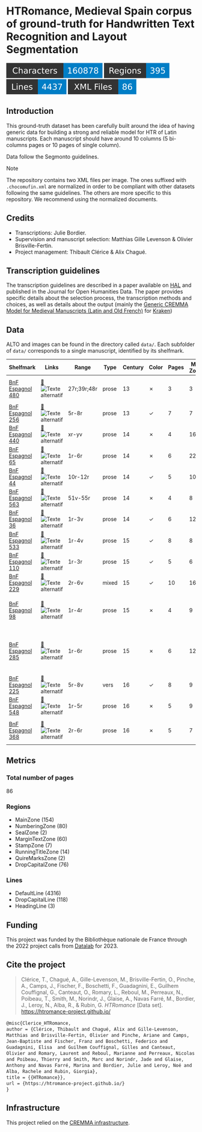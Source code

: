 HTRomance, Medieval Spain corpus of ground-truth for Handwritten Text Recognition
  and Layout Segmentation
=====================
![characters badge](badges/characters.svg) ![regions badge](badges/regions.svg) ![lines badge](badges/lines.svg) ![files badge](badges/files.svg)

<!-- Custom Zone -->

## Introduction

This ground-truth dataset has been carefully built around the idea of having generic data for building a strong and reliable model for HTR of Latin manuscripts. Each manuscript should have around 10 columns (5 bi-columns pages or 10 pages of single column).

Data follow the Segmonto guidelines.

> [!NOTE]
> The repository contains two XML files per image. The ones suffixed with `.chocomufin.xml` are normalized in order to be compliant with other datasets following the same guidelines. The others are more specific to this repository. We recommend using the normalized documents.


## Credits

- Transcriptions: Julie Bordier.
- Supervision and manuscript selection: Matthias Gille Levenson & Olivier Brisville-Fertin.
- Project management: Thibault Clérice & Alix Chagué.

<!-- Rien ne doit être modifié manuellement après la balise Start Auto -->

<!-- Start Auto -->

## Transcription guidelines

The transcription guidelines are described in a paper available on [HAL](https://hal-enc.archives-ouvertes.fr/hal-03828353) and published in the Journal for Open Humanities Data. The paper provides specific details about the selection process, the transcription methods and choices, as well as details about the output (mainly the [Generic CREMMA Model for Medieval Manuscripts (Latin and Old French)](https://zenodo.org/record/7234166#.Y7f69afMJhE) for [Kraken](https://kraken.re))

## Data

ALTO and images can be found in the directory called `data/`. Each subfolder of `data/` corresponds to a 
single manuscript, identified by its shelfmark.

<!-- BeginTable -->

| Shelfmark                                                            | Links                                                                                                                                           | Range       | Type   |   Century | Color   |   Pages |   Main Zones |   Lines |   Characters | Genre                   | Content                                                                 |
|----------------------------------------------------------------------|-------------------------------------------------------------------------------------------------------------------------------------------------|-------------|--------|-----------|---------|---------|--------------|---------|--------------|-------------------------|-------------------------------------------------------------------------|
| [BnF Espagnol 480](https://gallica.bnf.fr/ark:/12148/btv1b100347425) | [📁](../middle-ages-in-spain/data/bnf-espagnol-480)  ![Texte alternatif](img/biblissima_favicon.ico 'https://data.biblissima.fr/w/Item:Q49086') | 27r;39r;48r | prose  |        13 | ✗       |       3 |            3 |      80 |        11143 | juridique               | Documents relatifs à l'hôpital de Burgos                                |
| [BnF Espagnol 256](https://gallica.bnf.fr/ark:/12148/btv1b525184396) | [📁](../middle-ages-in-spain/data/bnf-espagnol-256)  ![Texte alternatif](img/biblissima_favicon.ico 'https://data.biblissima.fr/w/Item:Q49086') | 5r-8r       | prose  |        13 | ✓       |       7 |            7 |     225 |        12871 | juridique               | Fuero Juzgo                                                             |
| [BnF Espagnol 440](https://gallica.bnf.fr/ark:/12148/btv1b10033502d) | [📁](../middle-ages-in-spain/data/bnf-espagnol-440)  ![Texte alternatif](img/biblissima_favicon.ico 'https://data.biblissima.fr/w/Item:Q49086') | xr-yv       | prose  |        14 | ✗       |       4 |           16 |     353 |         8233 | juridique               | Siete Partidas                                                          |
| [BnF Espagnol 65](https://gallica.bnf.fr/ark:/12148/btv1b100361755)  | [📁](../middle-ages-in-spain/data/bnf-espagnol-65)  ![Texte alternatif](img/biblissima_favicon.ico 'https://data.biblissima.fr/w/Item:Q49086')  | 1r-6r       | prose  |        14 | ✗       |       6 |           22 |     738 |        16780 | juridique               | Fors de Navarre                                                         |
| [BnF Espagnol 44](https://gallica.bnf.fr/ark:/12148/btv1b52506309k)  | [📁](../middle-ages-in-spain/data/bnf-espagnol-44)  ![Texte alternatif](img/biblissima_favicon.ico 'https://data.biblissima.fr/w/Item:Q49086')  | 10r-12r     | prose  |        14 | ✓       |       5 |           10 |     416 |        12924 | hagiographie            | Légende dorée                                                           |
| [BnF Espagnol 563](https://gallica.bnf.fr/ark:/12148/btv1b100335333) | [📁](../middle-ages-in-spain/data/bnf-espagnol-563)  ![Texte alternatif](img/biblissima_favicon.ico 'https://data.biblissima.fr/w/Item:Q49086') | 51v-55r     | prose  |        14 | ✗       |       4 |            8 |     238 |        11786 | médecine                | Canon d'Avicenne                                                        |
| [BnF Espagnol 36](https://gallica.bnf.fr/ark:/12148/btv1b100295099)  | [📁](../middle-ages-in-spain/data/bnf-espagnol-36)  ![Texte alternatif](img/biblissima_favicon.ico 'https://data.biblissima.fr/w/Item:Q49086')  | 1r-3v       | prose  |        14 | ✓       |       6 |           12 |     469 |        14544 | roman chevaleresque     | Libro del caballero Zifar                                               |
| [BnF Espagnol 533](https://gallica.bnf.fr/ark:/12148/btv1b52501946f) | [📁](../middle-ages-in-spain/data/bnf-espagnol-533)  ![Texte alternatif](img/biblissima_favicon.ico 'https://data.biblissima.fr/w/Item:Q49086') | 1r-4v       | prose  |        15 | ✓       |       8 |            8 |     226 |         8511 | littérature épistolaire | Bursario                                                                |
| [BnF Espagnol 110](https://gallica.bnf.fr/ark:/12148/btv1b53158458z) | [📁](../middle-ages-in-spain/data/bnf-espagnol-110)  ![Texte alternatif](img/biblissima_favicon.ico 'https://data.biblissima.fr/w/Item:Q49086') | 1r-3r       | prose  |        15 | ✓       |       5 |            6 |     181 |        12897 | historiographie         | Suma de los reyes de España                                             |
| [BnF Espagnol 229](https://gallica.bnf.fr/ark:/12148/btv1b8436399x)  | [📁](../middle-ages-in-spain/data/bnf-espagnol-229)  ![Texte alternatif](img/biblissima_favicon.ico 'https://data.biblissima.fr/w/Item:Q49086') | 2r-6v       | mixed  |        15 | ✓       |      10 |           16 |     445 |        12096 | poésie + gloses         | Laberinto de Fortuna et gloses                                          |
| [BnF Espagnol 98](https://gallica.bnf.fr/ark:/12148/btv1b100327930)  | [📁](../middle-ages-in-spain/data/bnf-espagnol-98)  ![Texte alternatif](img/biblissima_favicon.ico 'https://data.biblissima.fr/w/Item:Q49086')  | 1r-4r       | prose  |        15 | ✗       |       4 |            9 |     244 |        11967 | protocole               | Ordinacions fetes per lo molt alt senyor en P[ere]                      |
| [BnF Espagnol 285](https://gallica.bnf.fr/ark:/12148/btv1b100345896) | [📁](../middle-ages-in-spain/data/bnf-espagnol-285)  ![Texte alternatif](img/biblissima_favicon.ico 'https://data.biblissima.fr/w/Item:Q49086') | 1r-6r       | prose  |        15 | ✗       |       6 |           12 |     296 |         7100 | généalogie              | El linaje donde bienen fijos e fijas de don fray Fernand Perez de Ayala |
| [BnF Espagnol 225](https://gallica.bnf.fr/ark:/12148/btv1b8452205t)  | [📁](../middle-ages-in-spain/data/bnf-espagnol-225)  ![Texte alternatif](img/biblissima_favicon.ico 'https://data.biblissima.fr/w/Item:Q49086') | 5r-8v       | vers   |        16 | ✓       |       8 |            9 |     198 |         5788 | poésie                  | Chansonnier catalan                                                     |
| [BnF Espagnol 548](https://gallica.bnf.fr/ark:/12148/btv1b100335316) | [📁](../middle-ages-in-spain/data/bnf-espagnol-548)  ![Texte alternatif](img/biblissima_favicon.ico 'https://data.biblissima.fr/w/Item:Q49086') | 1r-5r       | prose  |        16 | ✗       |       5 |            9 |     172 |         6624 | juridique               | Ordonnances des consuls de la mer                                       |
| [BnF Espagnol 368](https://gallica.bnf.fr/ark:/12148/btv1b100360337) | [📁](../middle-ages-in-spain/data/bnf-espagnol-368)  ![Texte alternatif](img/biblissima_favicon.ico 'https://data.biblissima.fr/w/Item:Q49086') | 2r-6r       | prose  |        16 | ✗       |       5 |            7 |     156 |         7586 | didactique              | Dialogos de los grados de perfecion..                                   |

<!-- EndTable -->

## Metrics

<!-- StartMetric -->

### Total number of pages

86

### Regions

- MainZone (154)
- NumberingZone (80)
- SealZone (2)
- MarginTextZone (60)
- StampZone (7)
- RunningTitleZone (14)
- QuireMarksZone (2)
- DropCapitalZone (76)

### Lines

- DefaultLine (4316)
- DropCapitalLine (118)
- HeadingLine (3)

<!-- EndMetric -->

## Funding

This project was funded by the Bibliothèque nationale de France through the 2022 project calls from
[Datalab](https://www.bnf.fr/fr/bnf-datalab) for 2023.

## Cite the project

> Clérice, T., Chagué, A., Gille-Levenson, M., Brisville-Fertin, O., Pinche, A., Camps, J., Fischer, F., Boschetti, F., Guadagnini, E., Guilhem Couffignal, G., Canteaut, O., Romary, L., Reboul, M., Perreaux, N., Poibeau, T., Smith, M., Norindr, J., Glaise, A., Navas Farré, M., Bordier, J., Leroy, N., Alba, R., & Rubin, G. *HTRomance* [Data set]. https://htromance-project.github.io/
```
@misc{Clerice_HTRomance,
author = {Clérice, Thibault and Chagué, Alix and Gille-Levenson, Matthias and Brisville-Fertin, Olivier and Pinche, Ariane and Camps, Jean-Baptiste and Fischer, Franz and Boschetti, Federico and Guadagnini, Elisa  and Guilhem Couffignal, Gilles and Canteaut, Olivier and Romary, Laurent and Reboul, Marianne and Perreaux, Nicolas and Poibeau, Thierry and Smith, Marc and Norindr, Jade and Glaise, Anthony and Navas Farré, Marina and Bordier, Julie and Leroy, Noé and Alba, Rachele and Rubin, Giorgia},
title = {{HTRomance}},
url = {https://htromance-project.github.io/}
}
```

## Infrastructure

This project relied on the [CREMMA infrastructure](https://www.dim-map.fr/projets-soutenus/cremma/).

